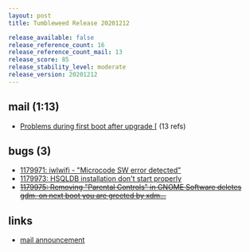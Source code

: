 ```yaml
---
layout: post
title: Tumbleweed Release 20201212

release_available: false
release_reference_count: 16
release_reference_count_mail: 13
release_score: 85
release_stability_level: moderate
release_version: 20201212
---
```


## mail (1:13)

- [Problems during first boot after upgrade \[](https://github.com/boombatower/tumbleweed-review/issues/10) (13 refs)

## bugs (3)

<!--more-->

- [1179971: iwlwifi - "Microcode SW error detected"](https://bugzilla.opensuse.org/show_bug.cgi?id=1179971)
- [1179973: HSQLDB installation don't start properly](https://bugzilla.opensuse.org/show_bug.cgi?id=1179973)
- ~~[1179975: Removing "Parental Controls" in GNOME Software deletes gdm, on next boot you are greeted by xdm...](https://bugzilla.opensuse.org/show_bug.cgi?id=1179975)~~



## links

- [mail announcement](https://github.com/boombatower/tumbleweed-review/issues/10)
